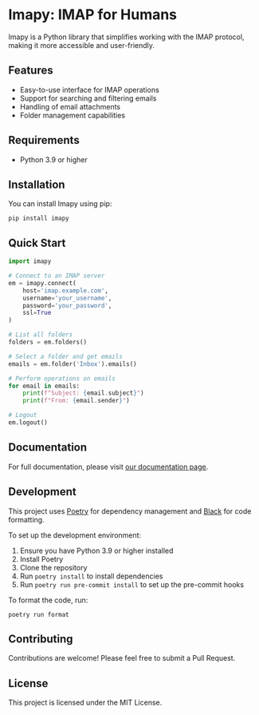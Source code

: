 # Imapy: IMAP for Humans

Imapy is a Python library that simplifies working with the IMAP protocol, making it more accessible and user-friendly.

## Features

- Easy-to-use interface for IMAP operations
- Support for searching and filtering emails
- Handling of email attachments
- Folder management capabilities

## Requirements

- Python 3.9 or higher

## Installation

You can install Imapy using pip:

```
pip install imapy
```

## Quick Start

```python
import imapy

# Connect to an IMAP server
em = imapy.connect(
    host='imap.example.com',
    username='your_username',
    password='your_password',
    ssl=True
)

# List all folders
folders = em.folders()

# Select a folder and get emails
emails = em.folder('Inbox').emails()

# Perform operations on emails
for email in emails:
    print(f"Subject: {email.subject}")
    print(f"From: {email.sender}")

# Logout
em.logout()
```

## Documentation

For full documentation, please visit [our documentation page](https://imapy.readthedocs.io).

## Development

This project uses [Poetry](https://python-poetry.org/) for dependency management and [Black](https://github.com/psf/black) for code formatting.

To set up the development environment:

1. Ensure you have Python 3.9 or higher installed
2. Install Poetry
3. Clone the repository
4. Run `poetry install` to install dependencies
5. Run `poetry run pre-commit install` to set up the pre-commit hooks

To format the code, run:

```
poetry run format
```

## Contributing

Contributions are welcome! Please feel free to submit a Pull Request.

## License

This project is licensed under the MIT License.
